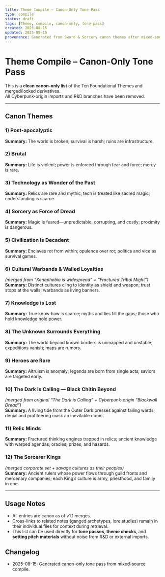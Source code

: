 ```yaml
---
title: Theme Compile – Canon-Only Tone Pass
type: compile
status: draft
tags: [Theme, compile, canon-only, tone-pass]
created: 2025-08-15
updated: 2025-08-15
provenance: Generated from Sword & Sorcery canon themes after mixed-source stress test.
---
```


# Theme Compile – Canon-Only Tone Pass

This is a **clean canon-only list** of the Ten Foundational Themes and merged/locked derivatives.  
All Cyberpunk-origin imports and R&D branches have been removed.

---

## Canon Themes

### 1) Post-apocalyptic
**Summary:** The world is broken; survival is harsh; ruins are infrastructure.

### 2) Brutal
**Summary:** Life is violent; power is enforced through fear and force; mercy is rare.

### 3) Technology as Wonder of the Past
**Summary:** Relics are rare and mythic; tech is treated like sacred magic; understanding is scarce.

### 4) Sorcery as Force of Dread
**Summary:** Magic is feared—unpredictable, corrupting, and costly; proximity is dangerous.

### 5) Civilization is Decadent
**Summary:** Enclaves rot from within; opulence over rot; politics and vice as survival games.

### 6) Cultural Warbands & Walled Loyalties
*(merged from “Xenophobia is widespread” + “Fractured Tribal Might”)*  
**Summary:** Distinct cultures cling to identity as shield and weapon; trust stops at the walls; warbands as living banners.

### 7) Knowledge is Lost
**Summary:** True know‑how is scarce; myths and lies fill the gaps; those who hold knowledge hold power.

### 8) The Unknown Surrounds Everything
**Summary:** The world beyond known borders is unmapped and unstable; expeditions vanish; maps are rumors.

### 9) Heroes are Rare
**Summary:** Altruism is anomaly; legends are born from single acts; saviors are targeted early.

### 10) The Dark is Calling — Black Chitin Beyond
*(merged from original “The Dark is Calling” + Cyberpunk-origin “Blackwall Dread”)*  
**Summary:** A living tide from the Outer Dark presses against failing wards; denial and profiteering mask an inevitable doom.

### 11) Relic Minds
**Summary:** Fractured thinking engines trapped in relics; ancient knowledge with warped agendas; oracles, prizes, and hazards.

### 12) The Sorcerer Kings
*(merged corporate set + savage cultures as their peoples)*  
**Summary:** Ancient rulers whose power flows through guild fronts and mercenary companies; each King’s culture is army, priesthood, and family in one.

---

## Usage Notes
- All entries are canon as of v1.1 merges.
- Cross-links to related notes (ganged archetypes, lore studies) remain in their individual files for context during retrieval.
- This list can be used directly for **tone passes**, **theme checks**, and **setting pitch materials** without noise from R&D or external imports.

## Changelog
- 2025-08-15: Generated canon-only tone pass from mixed-source compile.
